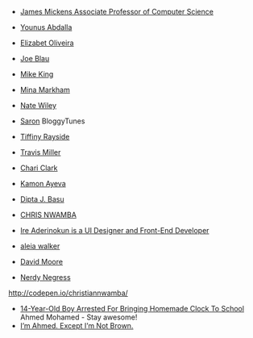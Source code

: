 ---
---

- [James Mickens Associate Professor of Computer Science](https://www.seas.harvard.edu/directory/mickens)
- [Younus Abdalla](http://younusabdalla.com/)
- [Elizabet Oliveira](http://www.miukimiu.com/)
- [Joe Blau](https://joeblau.com/)
- [Mike King](http://codepen.io/micjamking/)
- [Mina Markham](http://mina.codes/#💋)
- [Nate Wiley](http://codepen.io/natewiley/)
- [Saron](https://twitter.com/@saronyitbarek) BloggyTunes
- [Tiffiny Rayside](http://codepen.io/tmrDevelops/)
- [Travis Miller](http://www.travismillerweb.com/)
- [Chari Clark](CodeSchool)
- [Kamon Ayeva](http://contentgardening.com/en/)
- [Dipta J. Basu](http://codepen.io/diptajbasu/)
- [CHRIS NWAMBA](https://twitter.com/chrizt_n)
- [Ire Aderinokun is a UI Designer and Front-End Developer](http://www.ireaderinokun.com/)
- [aleia walker](http://aleiawalker.com/)

- [David Moore](https://dribbble.com/Dalexmoore)

- [Nerdy Negress](https://twitter.com/NerdyNegress)

http://codepen.io/christiannwamba/


- [14-Year-Old Boy Arrested For Bringing Homemade Clock To School](http://techcrunch.com/2015/09/16/14-year-old-boy-arrested-for-bringing-homemade-clock-to-school/) Ahmed Mohamed - Stay awesome!
- [I’m Ahmed. Except I’m Not Brown.](http://ihnatko.com/2015/09/16/im-achmed-except-im-not-brown/)
